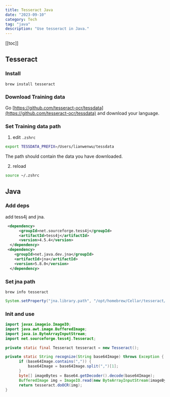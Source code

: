 ```yaml
---
title: Tesseract Java
date: "2023-09-10"
category: Tech
tag: "java"
description: "Use tesseract in Java."
---
```


[[toc]]

## Tesseract

### Install

```shell
brew install tesseract
```

### Download Training data

Go [https://github.com/tesseract-ocr/tessdata](https://github.com/tesseract-ocr/tessdata) and download your language.

### Set Training data path

1. edit `.zshrc`

```zsh
export TESSDATA_PREFIX=/Users/lianwenwu/tessdata
```

The path should contain the data you have downloaded.

2. reload

```zsh
source ~/.zshrc
```

## Java

### Add deps

add tess4j and jna.

```xml
 <dependency>
      <groupId>net.sourceforge.tess4j</groupId>
      <artifactId>tess4j</artifactId>
      <version>4.5.4</version>
  </dependency>
 <dependency>
    <groupId>net.java.dev.jna</groupId>
    <artifactId>jna</artifactId>
    <version>5.8.0</version>
  </dependency>
```

### Set jna path

```shell
brew info tesseract
```

```java
System.setProperty("jna.library.path", "/opt/homebrew/Cellar/tesseract/5.3.2_1/lib");
```

### Init and use

```java
import javax.imageio.ImageIO;
import java.awt.image.BufferedImage;
import java.io.ByteArrayInputStream;
import net.sourceforge.tess4j.Tesseract;

private static final Tesseract tesseract = new Tesseract();

private static String recognize(String base64Image) throws Exception {
      if (base64Image.contains(",")) {
          base64Image = base64Image.split(",")[1];
      }
      byte[] imageBytes = Base64.getDecoder().decode(base64Image);
      BufferedImage img = ImageIO.read(new ByteArrayInputStream(imageBytes));
      return tesseract.doOCR(img);
}
```
